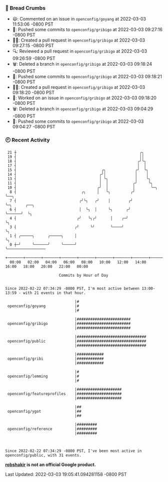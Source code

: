 ### 🍞 Bread Crumbs

 * 😃: Commented on an issue in `openconfig/goyang` at 2022-03-03 11:53:06 -0800 PST
 * 🚢: Pushed some commits to `openconfig/gribigo` at 2022-03-03 09:27:16 -0800 PST
 * ✍🏼: Created a pull request in `openconfig/gribigo` at 2022-03-03 09:27:15 -0800 PST
 * 🔍: Reviewed a pull request in  `openconfig/gribigo` at 2022-03-03 09:26:59 -0800 PST
 * 🗑: Deleted a branch in `openconfig/gribigo` at 2022-03-03 09:18:24 -0800 PST
 * 🚢: Pushed some commits to `openconfig/gribigo` at 2022-03-03 09:18:21 -0800 PST
 * ✍🏼: Created a pull request in `openconfig/gribigo` at 2022-03-03 09:18:20 -0800 PST
 * 👀: Worked on an issue in `openconfig/gribigo` at 2022-03-03 09:18:20 -0800 PST
 * 🗑: Deleted a branch in `openconfig/gribigo` at 2022-03-03 09:04:29 -0800 PST
 * 🚢: Pushed some commits to `openconfig/gribigo` at 2022-03-03 09:04:27 -0800 PST

### 🕘 Recent Activity
```
 21 ┼                                                       ╭╮
 19 ┤                                                       ││
 18 ┤                                                      ╭╯╰╮
 17 ┤                                                      │  │
 15 ┤                                      ╭╮             ╭╯  ╰╮
 14 ┤                                     ╭╯│             │    │
 13 ┤                                     │ ╰╮            │    ╰╮
 11 ┤                                     │  │           ╭╯     ╰╮
 10 ┤                                    ╭╯  │           │       ╰─╮
  8 ┤                             ╭╮     │   ╰╮         ╭╯         ╰──╮
  7 ┤                            ╭╯╰╮   ╭╯    │        ╭╯             ╰─╮      ╭──╮
  6 ┤                            │  ╰╮  │     ╰╮      ╭╯                ╰──────╯  ╰╮
  4 ┤                           ╭╯   ╰╮╭╯      │    ╭─╯                            ╰╮
  3 ┤                          ╭╯     ╰╯       ╰────╯                               ╰╮
  1 ┤ ╭─────╮      ╭─────╮     │                                                     ╰╮
  0 ┼─╯     ╰──────╯     ╰─────╯                                                      ╰─────────────────
    +───────+───────+───────+───────+───────+───────+───────+───────+───────+───────+───────+───────+────
  00:00   02:00   04:00   06:00   08:00   10:00   12:00   14:00   16:00   18:00   20:00   22:00   00:00   

						Commits by Hour of Day


Since 2022-02-22 07:34:29 -0800 PST, I'm most active between 13:00-13:59 - with 21 events in that hour.

```



```
                               |#
 openconfig/goyang             |#
                               |#

                               |########################
 openconfig/gribigo            |########################
                               |########################

                               |###############################
 openconfig/public             |###############################
                               |###############################

                               |############
 openconfig/gribi              |############
                               |############

                               |#
 openconfig/lemming            |#
                               |#

                               |####################
 openconfig/featureprofiles    |####################
                               |####################

                               |##
 openconfig/ygot               |##
                               |##

                               |#########
 openconfig/reference          |#########
                               |#########



Since 2022-02-22 07:34:29 -0800 PST, I've been most active in openconfig/public, with 31 events.

```
**[robshakir](mailto:robjs@google.com) is not an official Google product.**  


Last Updated: 2022-03-03 19:05:41.094281158 -0800 PST
